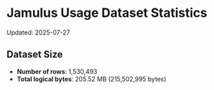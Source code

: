 # Jamulus Usage Dataset Statistics

Updated: 2025-07-27

## Dataset Size
- **Number of rows**: 1,530,493
- **Total logical bytes**: 205.52 MB (215,502,995 bytes)
